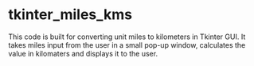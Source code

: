 <h1>tkinter_miles_kms</h1>
<p>This code is built for converting unit miles to kilometers in Tkinter GUI. It takes miles input from the user in a small pop-up window, calculates the value in kilomaters and displays it to the user.</p>

